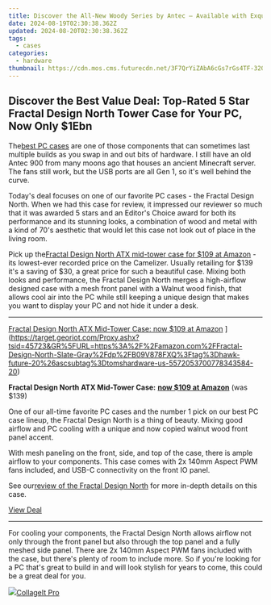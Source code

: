 ```yaml
---
title: Discover the All-New Woody Series by Antec – Available with Exquisite Walnut and Birch Trim Options
date: 2024-08-19T02:30:38.362Z
updated: 2024-08-20T02:30:38.362Z
tags:
  - cases
categories:
  - hardware
thumbnail: https://cdn.mos.cms.futurecdn.net/3F7QrYiZAbA6cGs7rGs4TF-320-80.jpg
---
```


## Discover the Best Value Deal: Top-Rated 5 Star Fractal Design North Tower Case for Your PC, Now Only $1Ebn

The[best PC cases](https://tools.techidaily.com) are one of those components that can sometimes last multiple builds as you swap in and out bits of hardware. I still have an old Antec 900 from many moons ago that houses an ancient Minecraft server. The fans still work, but the USB ports are all Gen 1, so it's well behind the curve.

 Today's deal focuses on one of our favorite PC cases - the Fractal Design North. When we had this case for review, it impressed our reviewer so much that it was awarded 5 stars and an Editor's Choice award for both its performance and its stunning looks, a combination of wood and metal with a kind of 70's aesthetic that would let this case not look out of place in the living room.

 Pick up the[Fractal Design North ATX mid-tower case for $109 at Amazon](https://target.georiot.com/Proxy.ashx?tsid=45723&GR%5FURL=https%3A%2F%2Famazon.com%2FFractal-Design-North-Slate-Gray%2Fdp%2FB09V878FXQ%3Ftag%3Dhawk-future-20%26ascsubtag%3Dtomshardware-us-6245994441070752999-20) \- its lowest-ever recorded price on the Camelizer. Usually retailing for $139 it's a saving of $30, a great price for such a beautiful case. Mixing both looks and performance, the Fractal Design North merges a high-airflow designed case with a mesh front panel with a Walnut wood finish, that allows cool air into the PC while still keeping a unique design that makes you want to display your PC and not hide it under a desk.

---

[Fractal Design North ATX Mid-Tower Case: now $109 at Amazon](https://cdn.mos.cms.futurecdn.net/k7NBPoZdQqaJgNCNiqemFB-200-100.png "Fractal Design North ATX Mid-Tower Case: now $109 at Amazon") ](https://target.georiot.com/Proxy.ashx?tsid=45723&GR%5FURL=https%3A%2F%2Famazon.com%2FFractal-Design-North-Slate-Gray%2Fdp%2FB09V878FXQ%3Ftag%3Dhawk-future-20%26ascsubtag%3Dtomshardware-us-5572053700778343584-20)

**Fractal Design North ATX Mid-Tower Case:** [**now $109 at Amazon**](https://target.georiot.com/Proxy.ashx?tsid=45723&GR%5FURL=https%3A%2F%2Famazon.com%2FFractal-Design-North-Slate-Gray%2Fdp%2FB09V878FXQ%3Ftag%3Dhawk-future-20%26ascsubtag%3Dtomshardware-us-8630254930455079940-20) (was $139)

 One of our all-time favorite PC cases and the number 1 pick on our best PC case lineup, the Fractal Design North is a thing of beauty. Mixing good airflow and PC cooling with a unique and now copied walnut wood front panel accent.

 With mesh paneling on the front, side, and top of the case, there is ample airflow to your components. This case comes with 2x 140mm Aspect PWM fans included, and USB-C connectivity on the front IO panel.

 See our[review of the Fractal Design North](https://tools.techidaily.com) for more in-depth details on this case.

[View Deal](https://target.georiot.com/Proxy.ashx?tsid=45723&GR%5FURL=https%3A%2F%2Famazon.com%2FFractal-Design-North-Slate-Gray%2Fdp%2FB09V878FXQ%3Ftag%3Dhawk-future-20%26ascsubtag%3Dtomshardware-us-5572053700778343584-20)

---

 For cooling your components, the Fractal Design North allows airflow not only through the front panel but also through the top panel and a fully meshed side panel. There are 2x 140mm Aspect PWM fans included with the case, but there's plenty of room to include more. So if you're looking for a PC that's great to build in and will look stylish for years to come, this could be a great deal for you.

<ins class="adsbygoogle"
     style="display:block"
     data-ad-format="autorelaxed"
     data-ad-client="ca-pub-7571918770474297"
     data-ad-slot="1223367746"></ins>



<ins class="adsbygoogle"
     style="display:block"
     data-ad-client="ca-pub-7571918770474297"
     data-ad-slot="8358498916"
     data-ad-format="auto"
     data-full-width-responsive="true"></ins>



<!-- affiliate ads begin -->
<a href="https://secure.2checkout.com/order/checkout.php?PRODS=4530091&QTY=1&AFFILIATE=108875&CART=1"><img src="https://www.pearlmountainsoft.com/n_img/product/cit_win/banScrn.jpg" border="0">CollageIt Pro</a>
<!-- affiliate ads end -->